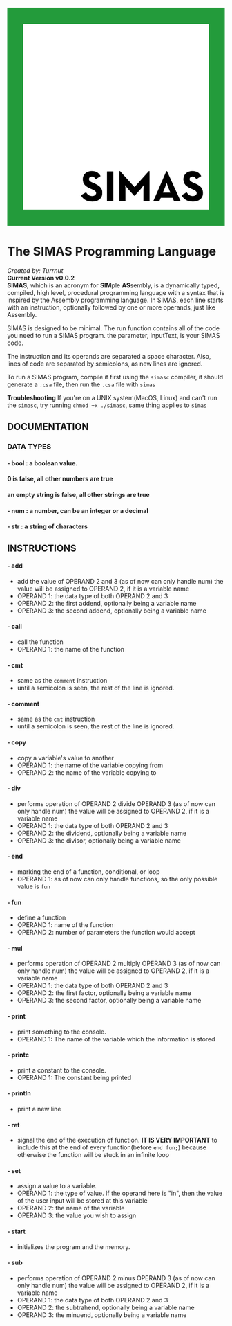 
![SIMAS LOGO](/simas.png)
# The SIMAS Programming Language
*Created by: Turrnut*<br>
**Current Version v0.0.2**<br>
**SIMAS**, which is an acronym for **SIM**ple **AS**sembly, is a dynamically typed, compiled,
high level, procedural programming language with a syntax that is inspired
by the Assembly programming language. In SIMAS, each line starts with an instruction,
optionally followed by one or more operands, just like Assembly.<br>

SIMAS is designed to be minimal. The run function contains all of the code you need to run
a SIMAS program. the parameter, inputText, is your SIMAS code.<br>

The instruction and its operands are separated a space character. Also, lines of code are separated
by semicolons, as new lines are ignored. 

To run a SIMAS program, compile it first using the `simasc` compiler, it should generate a `.csa` file,
then run the `.csa` file with `simas`

**Troubleshooting**
If you're on a UNIX system(MacOS, Linux) and can't run the `simasc`, try running `chmod +x ./simasc`,
same thing applies to `simas`

## DOCUMENTATION 
### DATA TYPES 
#### - bool : a boolean value.
####        0 is false, all other numbers are true
####        an empty string is false, all other strings are true
#### - num  : a number, can be an integer or a decimal
#### - str  : a string of characters
## INSTRUCTIONS
#### - add
* add the value of OPERAND 2 and 3 (as of now can only handle num) the value will be assigned to OPERAND 2, if it is a variable name
* OPERAND 1: the data type of both OPERAND 2 and 3
* OPERAND 2: the first addend, optionally being a variable name
* OPERAND 3: the second addend, optionally being a variable name

#### - call
* call the function
* OPERAND 1: the name of the function

#### - cmt
* same as the `comment` instruction
* until a semicolon is seen, the rest of the line is ignored.

#### - comment
* same as the `cmt` instruction
* until a semicolon is seen, the rest of the line is ignored.

#### - copy
* copy a variable's value to another
* OPERAND 1: the name of the variable copying from
* OPERAND 2: the name of the variable copying to

#### - div
* performs operation of OPERAND 2 divide OPERAND 3 (as of now can only handle num) the value will be assigned to OPERAND 2, if it is a variable name
* OPERAND 1: the data type of both OPERAND 2 and 3
* OPERAND 2: the dividend, optionally being a variable name
* OPERAND 3: the divisor, optionally being a variable name

#### - end
* marking the end of a function, conditional, or loop
* OPERAND 1: as of now can only handle functions, so the only possible value is `fun`

#### - fun
* define a function
* OPERAND 1: name of the function
* OPERAND 2: number of parameters the function would accept

#### - mul
* performs operation of OPERAND 2 multiply OPERAND 3 (as of now can only handle num) the value will be assigned to OPERAND 2, if it is a variable name
* OPERAND 1: the data type of both OPERAND 2 and 3
* OPERAND 2: the first factor, optionally being a variable name
* OPERAND 3: the second factor, optionally being a variable name

#### - print
* print something to the console.
* OPERAND 1: The name of the variable which the information is stored

#### - printc
* print a constant to the console.
* OPERAND 1: The constant being printed

#### - println
* print a new line

#### - ret
* signal the end of the execution of function. **IT IS VERY IMPORTANT** to include this at the end of every function(before `end fun;`) because otherwise the function will be stuck in an infinite loop

#### - set
* assign a value to a variable.
* OPERAND 1: the type of value. If the operand here is "in", then the value of the user input will be stored at this variable	
* OPERAND 2: the name of the variable
* OPERAND 3: the value you wish to assign

#### - start
* initializes the program and the memory.

#### - sub
* performs operation of OPERAND 2 minus OPERAND 3 (as of now can only handle num) the value will be assigned to OPERAND 2, if it is a variable name
* OPERAND 1: the data type of both OPERAND 2 and 3
* OPERAND 2: the subtrahend, optionally being a variable name
* OPERAND 3: the minuend, optionally being a variable name


